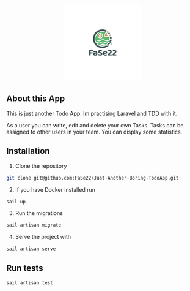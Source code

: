 <p align="center">
<img src="public/Logo.png">
</p>



## About this App

This is just another Todo App. 
Im practising Laravel and TDD with it. 

As a user you can write, edit and delete your own Tasks.
Tasks can be assigned to other users in your team.
You can display some statistics. 

## Installation

1. Clone the repository
````bash
git clone git@github.com:FaSe22/Just-Another-Boring-TodoApp.git
````

2. If you have Docker installed run 

````bash
sail up
````

3. Run the migrations
````bash
sail artisan migrate
````

4. Serve the project with

````bash
sail artisan serve
````

## Run tests

`````bash
sail artisan test
`````

